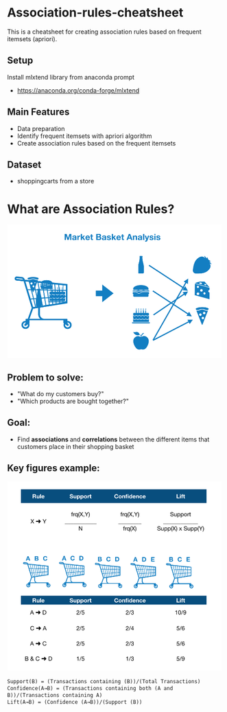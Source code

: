 # Association-rules-cheatsheet
This is a cheatsheet for creating association rules based on frequent itemsets (apriori).

## Setup
Install mlxtend library from anaconda prompt 
- https://anaconda.org/conda-forge/mlxtend

## Main Features
- Data preparation
- Identify frequent itemsets with apriori algorithm
- Create association rules based on the frequent itemsets

## Dataset
-  shoppingcarts from a store

# What are Association Rules?
<img width="500" src="images/marketbasketanalysis.png" />

## Problem to solve:
- "What do my customers buy?"
- "Which products are bought together?"

## Goal:
- Find <strong> associations </strong> and <strong>correlations</strong> between the different items that customers place in their shopping basket

## Key figures example:
<img width="500" src="images/example.png" />

```
Support(B) = (Transactions containing (B))/(Total Transactions)
Confidence(A→B) = (Transactions containing both (A and B))/(Transactions containing A)
Lift(A→B) = (Confidence (A→B))/(Support (B))
```
